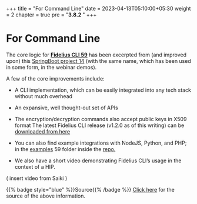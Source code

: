 +++
title = "For Command Line"
date = 2023-04-13T05:10:00+05:30
weight = 2
chapter = true
pre = "<b>3.8.2 </b>"
+++

# For Command Line

The core logic for [**Fidelius CLI 59**](https://github.com/mgrmtech/fidelius-cli) has been excerpted from (and improved upon) this [SpringBoot project 14](https://github.com/sukreet/fidelius) (with the same name, which has been used in some form, in the webinar demos).

A few of the core improvements include:

- A CLI implementation, which can be easily integrated into any tech stack without much overhead
- An expansive, well thought-out set of APIs
- The encryption/decryption commands also accept public keys in X509 format
The latest Fidelius CLI release (v1.2.0 as of this writing) can be [downloaded from here](https://github.com/mgrmtech/fidelius-cli/releases)

- You can also find example integrations with NodeJS, Python, and PHP; in the [examples](https://github.com/mgrmtech/fidelius-cli/tree/main/examples) 59 folder inside the [repo.](https://github.com/mgrmtech/fidelius-cli)

- We also have a short video demonstrating Fidelius CLI’s usage in the context of a HIP.

( insert video from Saiki )

{{% badge style="blue" %}}Source{{% /badge %}}  [Click here](https://devforum.abdm.gov.in/t/fidelius-cli-a-complete-end-to-end-cryptography-solution/3906) for the source of the above information.

